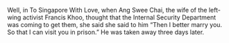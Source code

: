 
Well, in To Singapore With Love, when Ang Swee Chai, the wife of the left-wing activist Francis Khoo, thought that the Internal Security Department was coming to get them, she said she said to him “Then I better marry you. So that I can visit you in prison.” He was taken away three days later. 